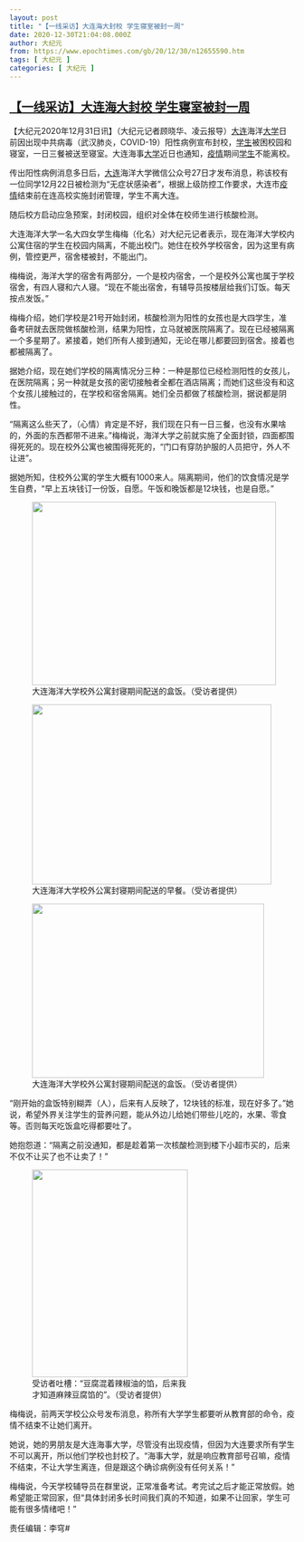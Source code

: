 ```yaml
---
layout: post
title: "【一线采访】大连海大封校 学生寝室被封一周"
date: 2020-12-30T21:04:08.000Z
author: 大纪元
from: https://www.epochtimes.com/gb/20/12/30/n12655590.htm
tags: [ 大纪元 ]
categories: [ 大纪元 ]
---
```

<!--1609362248000-->
[【一线采访】大连海大封校 学生寝室被封一周](https://www.epochtimes.com/gb/20/12/30/n12655590.htm)
------

<div>
<p>【大纪元2020年12月31日讯】（大纪元记者顾晓华、凌云报导）<a href="https://www.epochtimes.com/gb/tag/%E5%A4%A7%E8%BF%9E.html">大连</a>海洋<a href="https://www.epochtimes.com/gb/tag/%E5%A4%A7%E5%AD%A6.html">大学</a>日前因出现中共病毒（武汉肺炎，COVID-19）阳性病例宣布封校，<a href="https://www.epochtimes.com/gb/tag/%E5%AD%A6%E7%94%9F.html">学生</a>被困校园和寝室，一日三餐被送至寝室。大连海事<a href="https://www.epochtimes.com/gb/tag/%E5%A4%A7%E5%AD%A6.html">大学</a>近日也通知，<a href="https://www.epochtimes.com/gb/tag/%E7%96%AB%E6%83%85.html">疫情</a>期间<a href="https://www.epochtimes.com/gb/tag/%E5%AD%A6%E7%94%9F.html">学生</a>不能离校。</p><p>传出阳性病例消息多日后，<a href="https://www.epochtimes.com/gb/tag/%E5%A4%A7%E8%BF%9E.html">大连</a>海洋大学微信公众号27日才发布消息，称该校有一位同学12月22日被检测为“无症状感染者”，根据上级防控工作要求，大连市<a href="https://www.epochtimes.com/gb/tag/%E7%96%AB%E6%83%85.html">疫情</a>结束前在连高校实施封闭管理，学生不离大连。</p><p>随后校方启动应急预案，封闭校园，组织对全体在校师生进行核酸检测。</p><p>大连海洋大学一名大四女学生梅梅（化名）对大纪元记者表示，现在海洋大学校内公寓住宿的学生在校园内隔离，不能出校门。她住在校外学校宿舍，因为这里有病例，管控更严，宿舍楼被封，不能出门。</p><p>梅梅说，海洋大学的宿舍有两部分，一个是校内宿舍，一个是校外公寓也属于学校宿舍，有四人寝和六人寝。“现在不能出宿舍，有辅导员按楼层给我们订饭。每天按点发饭。”</p><p>梅梅介绍，她们学校是21号开始封闭，核酸检测为阳性的女孩也是大四学生，准备考研就去医院做核酸检测，结果为阳性，立马就被医院隔离了。现在已经被隔离一个多星期了。紧接着，她们所有人接到通知，无论在哪儿都要回到宿舍。接着也都被隔离了。</p><p>据她介绍，现在她们学校的隔离情况分三种：一种是那位已经检测阳性的女孩儿，在医院隔离；另一种就是女孩的密切接触者全都在酒店隔离；而她们这些没有和这个女孩儿接触过的，在学校和宿舍隔离。她们全员都做了核酸检测，据说都是阴性。</p><p>“隔离这么些天了，（心情）肯定是不好，我们现在只有一日三餐，也没有水果啥的，外面的东西都带不进来。”梅梅说，海洋大学之前就实施了全面封锁，四面都围得死死的。现在校外公寓也被围得死死的，“门口有穿防护服的人员把守，外人不让进”。</p><p>据她所知，住校外公寓的学生大概有1000来人。隔离期间，他们的饮食情况是学生自费，“早上五块钱订一份饭，自愿。午饭和晚饭都是12块钱，也是自愿。”</p><figure id="attachment_12655597" style="width: 431px" class="wp-caption aligncenter"><a href="https://i.epochtimes.com/assets/uploads/2020/12/2df351f10666fe8d444b71e86040b5c6.jpg"><img class=" wp-image-12655597" src="https://i.epochtimes.com/assets/uploads/2020/12/2df351f10666fe8d444b71e86040b5c6-450x338.jpg" alt="" width="431" height="324" /></a><figcaption class="wp-caption-text">大连海洋大学校外公寓封寝期间配送的盒饭。（受访者提供）</figcaption></figure><figure id="attachment_12655594" style="width: 423px" class="wp-caption aligncenter"><a href="https://i.epochtimes.com/assets/uploads/2020/12/fea1246250007fe1dc3ca32e497f0a30.jpg"><img class=" wp-image-12655594" src="https://i.epochtimes.com/assets/uploads/2020/12/fea1246250007fe1dc3ca32e497f0a30-450x338.jpg" alt="" width="423" height="318" /></a><figcaption class="wp-caption-text">大连海洋大学校外公寓封寝期间配送的早餐。（受访者提供）</figcaption></figure><figure id="attachment_12655599" style="width: 410px" class="wp-caption aligncenter"><a href="https://i.epochtimes.com/assets/uploads/2020/12/a10d6d5a17c006b5a61af17298c49915.jpg"><img class=" wp-image-12655599" src="https://i.epochtimes.com/assets/uploads/2020/12/a10d6d5a17c006b5a61af17298c49915-450x338.jpg" alt="" width="410" height="308" /></a><figcaption class="wp-caption-text">大连海洋大学校外公寓封寝期间配送的盒饭。（受访者提供）</figcaption></figure><p>“刚开始的盒饭特别糊弄（人），后来有人反映了，12块钱的标准，现在好多了。”她说，希望外界关注学生的营养问题，能从外边儿给她们带些儿吃的，水果、零食等。否则每天吃饭盒吃得都要吐了。</p><p>她抱怨道：“隔离之前没通知，都是趁着第一次核酸检测到楼下小超市买的，后来不仅不让买了也不让卖了！”</p><figure id="attachment_12655598" style="width: 275px" class="wp-caption aligncenter"><a href="https://i.epochtimes.com/assets/uploads/2020/12/09d135849d6a8d89734dff82168e7772.jpg"><img class=" wp-image-12655598" src="https://i.epochtimes.com/assets/uploads/2020/12/09d135849d6a8d89734dff82168e7772-450x600.jpg" alt="" width="275" height="367" /></a><figcaption class="wp-caption-text">受访者吐槽：“豆腐混着辣椒油的馅，后来我才知道麻辣豆腐馅的”。（受访者提供）</figcaption></figure><p>梅梅说，前两天学校公众号发布消息，称所有大学学生都要听从教育部的命令，疫情不结束不让她们离开。</p><p>她说，她的男朋友是大连海事大学，尽管没有出现疫情，但因为大连要求所有学生不可以离开，所以他们学校也封校了。“海事大学，就是响应教育部号召嘛，疫情不结束，不让大学生离连，但是跟这个确诊病例没有任何关系！”</p><p>梅梅说，今天学校辅导员在群里说，正常准备考试。考完试之后才能正常放假。她希望能正常回家，但“具体封闭多长时间我们真的不知道，如果不让回家，学生可能有很多情绪吧！”</p><p>责任编辑：李穹#</p>
</div>
